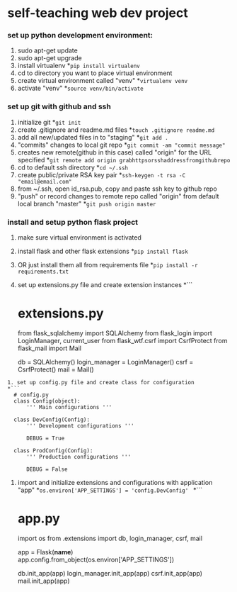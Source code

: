 # self-teaching web dev project

### set up python development environment:
1. sudo apt-get update
1. sudo apt-get upgrade
1. install virtualenv
 *```pip install virtualenv```
1. cd to directory you want to place virtual environment
1. create virtual environment called "venv"
 *```virtualenv venv```
1. activate "venv"
 *```source venv/bin/activate```

### set up git with github and ssh
1. initialize git
 *```git init```
1. create .gitignore and readme.md files
 *```touch .gitignore readme.md```
1. add all new/updated files in to "staging"
 *```git add .```
1. "commits" changes to local git repo
 *```git commit -am "commit message"```
1. creates new remote(github in this case) called "origin" for the URL specified
 *```git remote add origin grabhttpsorsshaddressfromgithubrepo```
1. cd to default ssh directory
 *```cd ~/.ssh```
1. create public/private RSA key pair
 *```ssh-keygen -t rsa -C "email@email.com"```
1. from ~/.ssh, open id_rsa.pub, copy and paste ssh key to github repo
1. "push" or record changes to remote repo called "origin" from default local branch "master"
 *```git push origin master```

### install and setup python flask project
1. make sure virtual environment is activated
1. install flask and other flask extensions
 *```pip install flask```
1. OR just install them all from requirements file
 *```pip install -r requirements.txt```
1. set up extensions.py file and create extension instances
 *```
    # extensions.py
    from flask_sqlalchemy import SQLAlchemy
    from flask_login import LoginManager, current_user
    from flask_wtf.csrf import CsrfProtect
    from flask_mail import Mail

    db = SQLAlchemy()
    login_manager = LoginManager()
    csrf = CsrfProtect()
    mail = Mail()
  ```
1. set up config.py file and create class for configuration
 *```
    # config.py
    class Config(object):
	    ''' Main configurations '''

	class DevConfig(Config):
	    ''' Development configurations '''

    	DEBUG = True

    class ProdConfig(Config):
	    ''' Production configurations '''

	    DEBUG = False
  ```
1. import and initialize extensions and configurations with application "app"
 *```os.environ['APP_SETTINGS'] = 'config.DevConfig' ```
 *```
    # app.py
    import os
    from .extensions import db, login_manager, csrf, mail

    app = Flask(__name__)
    app.config.from_object(os.environ['APP_SETTINGS'])

    db.init_app(app)
    login_manager.init_app(app)
    csrf.init_app(app)
    mail.init_app(app)
  ```